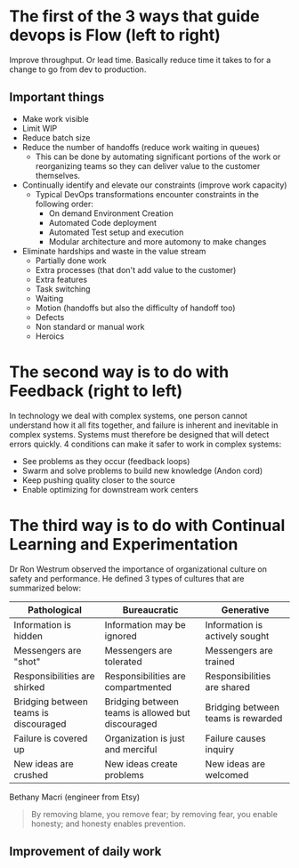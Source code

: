 # The first of the 3 ways that guide devops is Flow (left to right)

Improve throughput. Or lead time. Basically reduce time it takes to for a change to go from dev to production.

## Important things

- Make work visible
- Limit WIP
- Reduce batch size
- Reduce the number of handoffs (reduce work waiting in queues)
  - This can be done by automating significant portions of the work or reorganizing teams so they can deliver value to the customer themselves.
- Continually identify and elevate our constraints (improve work capacity)
  - Typical DevOps transformations encounter constraints in the following order:
    - On demand Environment Creation
    - Automated Code deployment
    - Automated Test setup and execution
    - Modular architecture and more automony to make changes
- Eliminate hardships and waste in the value stream
  - Partially done work
  - Extra processes (that don't add value to the customer)
  - Extra features
  - Task switching
  - Waiting
  - Motion (handoffs but also the difficulty of handoff too)
  - Defects
  - Non standard or manual work
  - Heroics

# The second way is to do with Feedback (right to left)

In technology we deal with complex systems, one person cannot understand how it all fits together, and failure is inherent and inevitable in complex systems.
Systems must therefore be designed that will detect errors quickly.
4 conditions can make it safer to work in complex systems:

- See problems as they occur (feedback loops)
- Swarm and solve problems to build new knowledge (Andon cord)
- Keep pushing quality closer to the source
- Enable optimizing for downstream work centers

# The third way is to do with Continual Learning and Experimentation

Dr Ron Westrum observed the importance of organizational culture on safety and performance.
He defined 3 types of cultures that are summarized below:

| Pathological                          | Bureaucratic                                      | Generative                         |
| ------------------------------------- | ------------------------------------------------- | ---------------------------------- |
| Information is hidden                 | Information may be ignored                        | Information is actively sought     |
| Messengers are "shot"                 | Messengers are tolerated                          | Messengers are trained             |
| Responsibilities are shirked          | Responsibilities are compartmented                | Responsibilities are shared        |
| Bridging between teams is discouraged | Bridging between teams is allowed but discouraged | Bridging between teams is rewarded |
| Failure is covered up                 | Organization is just and merciful                 | Failure causes inquiry             |
| New ideas are crushed                 | New ideas create problems                         | New ideas are welcomed             |

Bethany Macri (engineer from Etsy)

> By removing blame, you remove fear; by removing fear, you enable honesty; and honesty enables prevention.

## Improvement of daily work
